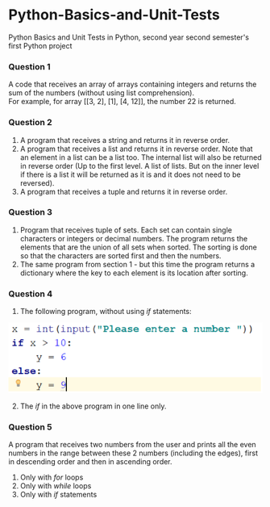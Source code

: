# Python-Basics-and-Unit-Tests
Python Basics and Unit Tests in Python, second year second semester's first Python project

### Question 1
A code that receives an array of arrays containing integers and returns the sum of the numbers (without using list comprehension).  
For example, for array [[3, 2], [1], [4, 12]], the number 22 is returned.

### Question 2
1) A program that receives a string and returns it in reverse order.
2) A program that receives a list and returns it in reverse order. Note that an element in a list can be a list too. The internal list will also be returned in reverse order (Up to the first level. A list of lists. But on the inner level if there is a list it will be returned as it is and it does not need to be reversed).
3) A program that receives a tuple and returns it in reverse order.

### Question 3
1) Program that receives tuple of sets. Each set can contain single characters or integers or decimal numbers. The program returns the elements that are the union of all sets when sorted. The sorting is done so that the characters are sorted first and then the numbers.
2) The same program from section 1 - but this time the program returns a dictionary where the key to each element is its location after sorting.

### Question 4
1) The following program, without using *if* statements:  

![image](https://raw.githubusercontent.com/aviasd/Python-Basics-and-Unit-Tests/master/README%20files/question%204.PNG)  

2) The *if* in the above program in one line only.

### Question 5
A program that receives two numbers from the user and prints all the even numbers in the range between these 2 numbers (including the edges), first in descending order and then in ascending order.
1) Only with *for* loops
2) Only with *while* loops
3) Only with *if* statements
